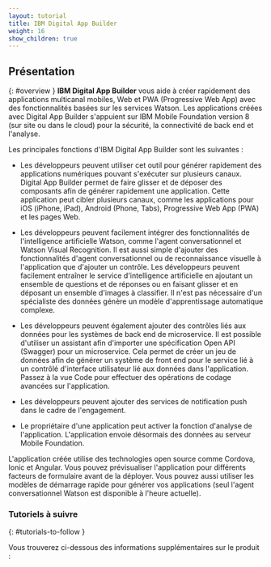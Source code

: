 ```yaml
---
layout: tutorial
title: IBM Digital App Builder
weight: 16
show_children: true
---
```

<!-- NLS_CHARSET=UTF-8 -->
## Présentation
{: #overview }
**IBM Digital App Builder** vous aide à créer rapidement des applications multicanal mobiles, Web et PWA (Progressive Web App) avec des fonctionnalités basées sur les services Watson. Les applications créées avec Digital App Builder s'appuient sur IBM Mobile Foundation version 8 (sur site ou dans le cloud) pour la sécurité, la connectivité de back end et l'analyse.

Les principales fonctions d'IBM Digital App Builder sont les suivantes :

* Les développeurs peuvent utiliser cet outil pour générer rapidement des applications numériques pouvant s'exécuter sur plusieurs canaux. Digital App Builder permet de faire glisser et de déposer des composants afin de générer rapidement une application. Cette application peut cibler plusieurs canaux, comme les applications pour iOS (iPhone, iPad), Android (Phone, Tabs), Progressive Web App (PWA) et les pages Web.

* Les développeurs peuvent facilement intégrer des fonctionnalités de l'intelligence artificielle Watson, comme l'agent conversationnel et Watson Visual Recognition. Il est aussi simple d'ajouter des fonctionnalités d'agent conversationnel ou de reconnaissance visuelle à l'application que d'ajouter un contrôle. Les développeurs peuvent facilement entraîner le service d'intelligence artificielle en ajoutant un ensemble de questions et de réponses ou en faisant glisser et en déposant un ensemble d'images à classifier. Il n'est pas nécessaire d'un spécialiste des données génère un modèle d'apprentissage automatique complexe.

* Les développeurs peuvent également ajouter des contrôles liés aux données pour les systèmes de back end de microservice. Il est possible d'utiliser un assistant afin d'importer une spécification Open API (Swagger) pour un microservice. Cela permet de créer un jeu de données afin de générer un système de front end pour le service lié à un contrôlé d'interface utilisateur lié aux données dans l'application. Passez à la vue Code pour effectuer des opérations de codage avancées sur l'application.

* Les développeurs peuvent ajouter des services de notification push dans le cadre de l'engagement.

* Le propriétaire d'une application peut activer la fonction d'analyse de l'application. L'application envoie désormais des données au serveur Mobile Foundation.

L'application créée utilise des technologies open source comme Cordova, Ionic et Angular. Vous pouvez prévisualiser l'application pour différents facteurs de formulaire avant de la déployer. Vous pouvez aussi utiliser les modèles de démarrage rapide pour générer vos applications (seul l'agent conversationnel Watson est disponible à l'heure actuelle). 

### Tutoriels à suivre
{: #tutorials-to-follow }

Vous trouverez ci-dessous des informations supplémentaires sur le produit :

